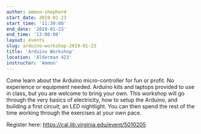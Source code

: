 ```yaml
---
author: ammon-shepherd
start_date: 2019-01-23
start_time: '11:30:00'
end_date: '2019-01-23'
end_time: '13:00:00'
layout: events
slug: arduino-workshop-2019-01-23
title: 'Arduino Workshop'
location: 'Alderman 423'
instructor: 'Ammon'
---
```

Come learn about the Arduino micro-controller for fun or profit. No experience or equipment needed. Arduino kits and laptops provided to use in class, but you are welcome to bring your own. This workshop will go through the very basics of electricity, how to setup the Arduino, and building a first circuit; an LED nightlight. You can then spend the rest of the time working through the exercises at your own pace.

Register here: https://cal.lib.virginia.edu/event/5010205
